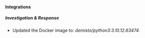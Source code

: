 #### Integrations
##### Investigation & Response
- Updated the Docker image to: *demisto/python3:3.10.12.63474*.
